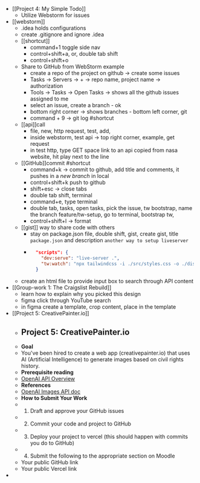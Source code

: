 - [[Project 4: My Simple Todo]]
	- Utilize Webstorm for issues
- [[webstorm]]
	- .idea holds configurations
	- create .gitignore and ignore .idea
	- [[shortcut]]
		- command+1 toggle side nav
		- control+shift+a, or, double tab shift
		- control+shift+o
	- Share to GitHub from WebStorm example
		- create a repo of the project on github -> create some issues
		- Tasks -> Servers -> + -> repo name, project name -> authorization
		- Tools -> Tasks -> Open Tasks -> shows all the github issues assigned to me
		- select an issue, create a branch - ok
		- bottom right corner -> shows branches - bottom left corner, git
		- command + 9 -> git log #shortcut
	- [[api]]call
		- file, new, http request, test, add,
		- inside webstorm, test api -> top right corner, example, get request
		- in test http, type GET space link to an api copied from nasa website, hit play next to the line
	- [[GitHub]]commit #shortcut
		- command+k -> commit to github, add title and comments, it pushes in a *new branch* in local
		- control+shift+k push to github
		- shift+esc -> close tabs
		- double tab shift, terminal
		- command+e, type terminal
		- double tab, tasks, open tasks,  pick the issue, tw bootstrap, name the branch feature/tw-setup, go to terminal, bootstrap tw,
		- control+shift+l -> format
	- [[gist]] way to share code with others
		- stay on package.json file, double shift, gist, create gist, title `package.json` and description `another way to setup liveserver`
		- ```package.json
		    "scripts": {
		      "dev:serve": "live-server .",
		      "tw:watch": "npx tailwindcss -i ./src/styles.css -o ./dist/styles.css --watch"
		    }
		  ```
	- create an html file to provide input box to search through API content
- [[Group-work 1: The Craigslist Rebuild]]
	- learn how to explain why you picked this design
	- figma click through YouTube search
	- in figma create a template, crop content, place in the template
- [[Project 5: CreativePainter.io]]
	- ## Project 5: CreativePainter.io
	- **Goal**
	- You've been hired to create a web app (creativepainter.io) that uses AI (Artificial Intelligence) to generate images based on civil rights history.
	- **Prerequisite reading**
	- [OpenAI API Overview](https://platform.openai.com/docs/api-reference/authentication)
	- **References**
	- [OpenAI Images API doc](https://platform.openai.com/docs/api-reference/images/create)
	- **How to Submit Your Work**
	- 1. Draft and approve your GitHub issues
	- 2. Commit your code and project to GitHub
	- 3. Deploy your project to vercel (this should happen with commits you do to GitHub)
	- 4. Submit the following to the appropriate section on Moodle
	- Your public GitHub link
	- Your public Vercel link
-